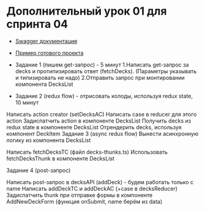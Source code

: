 # Дополнительный урок 01 для спринта 04

- [Swagger документация](https://api.flashcards.andrii.es/docs)
- [Пример готового проекта](https://04-sprint-01-add-lesson-flashcards.vercel.app/)

- Задание 1 (пишем get-запрос) - 5 минут 1.Написать get-запрос за decks и протипизировать ответ (fetchDecks). (Параметры указывать и типизировать не надо) 2.Отправить запрос при монтировании компонента DecksList
- Задание 2 (redux flow) - отрисовать колоды, используя redux state, 10 минут

Написать action creator (setDecksAC)
Написать case в reducer для этого action
Задиспатчить action в компоненте DecksList
Получить decks из redux state в компоненте DecksList
Отрендерить decks, используя компонент DeckItem
Задание 3 (async redux flow) Вынести асинхронную логику из компонента DecksList

Написать fetchDecksTC (файл decks-thunks.ts)
Использовать fetchDecksThunk в компоненте DecksList

Задание 4 (post-запрос)

Написать post-запрос в decksAPI (addDeck) - будем работать только с name
Написать addDeckTC и addDeckAC (+case в decksReducer)
Задиспатчить thunk при отправке формы в компоненте AddNewDeckForm (функция onSubmit, name берём из data)
